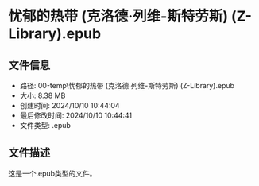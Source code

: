 ﻿# 忧郁的热带 (克洛德·列维-斯特劳斯) (Z-Library).epub

## 文件信息
- 路径: 00-temp\忧郁的热带 (克洛德·列维-斯特劳斯) (Z-Library).epub
- 大小: 8.38 MB
- 创建时间: 2024/10/10 10:44:04
- 最后修改时间: 2024/10/10 10:44:41
- 文件类型: .epub

## 文件描述
这是一个.epub类型的文件。

